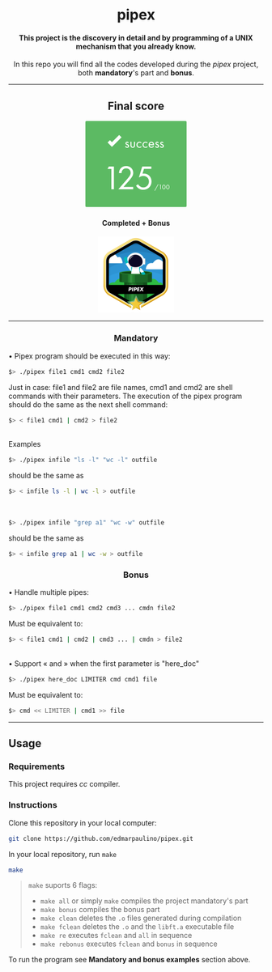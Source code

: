 <h1 align=center>
	<b>pipex</b>
</h1>

<h4 align=center>
	This project is the discovery in detail and by programming of a UNIX
mechanism that you already know.
</h4>

<p align=center>
	In this repo you will find all the codes developed during the <i>pipex</i> project, both <b>mandatory</b>'s part and <b>bonus</b>.
</p>

---

<div align=center>
<h2>
	Final score
</h2>
<img src=https://github.com/edmarpaulino/42projects_pics/blob/master/score_125.png alt=edpaulin's 42Project Score/>
<h4>Completed + Bonus</h4>
<img src=https://github.com/edmarpaulino/42projects_pics/blob/master/pipexm.png alt=edpaulin's 42Project Badge/>
</div>

---

<h3 align=center>
Mandatory
</h3>

• Pipex program should be executed in this way:
```bash
$> ./pipex file1 cmd1 cmd2 file2
```
Just in case: file1 and file2 are file names, cmd1 and cmd2 are shell commands with
their parameters.
The execution of the pipex program should do the same as the next shell command:
```bash
$> < file1 cmd1 | cmd2 > file2
```
<br>
Examples

```bash
$> ./pipex infile "ls -l" "wc -l" outfile
```
should be the same as 
```bash
$> < infile ls -l | wc -l > outfile
```
<br>

```bash
$> ./pipex infile "grep a1" "wc -w" outfile
```
should be the same as
```bash
$> < infile grep a1 | wc -w > outfile
```

<p align=center>

</p>

<h3 align=center>
Bonus
</h3>

• Handle multiple pipes:

```bash
$> ./pipex file1 cmd1 cmd2 cmd3 ... cmdn file2
```
Must be equivalent to:
```bash
$> < file1 cmd1 | cmd2 | cmd3 ... | cmdn > file2
```
<br>
• Support « and » when the first parameter is "here_doc"

```bash
$> ./pipex here_doc LIMITER cmd cmd1 file
```
Must be equivalent to:
```bash
$> cmd << LIMITER | cmd1 >> file
```

---
<h2>
Usage
</h2>

### Requirements

This project requires *cc* compiler.

### Instructions

Clone this repository in your local computer:

```sh
git clone https://github.com/edmarpaulino/pipex.git
```

In your local repository, run `make`

```sh
make 
```

> `make` suports 6 flags: 
> - `make all` or simply `make` compiles the project mandatory's part
> - `make bonus` compiles the bonus part
> - `make clean` deletes the `.o` files generated during compilation
> - `make fclean` deletes the `.o` and the `libft.a` executable file
> - `make re` executes `fclean` and `all` in sequence
> - `make rebonus` executes `fclean` and `bonus` in sequence

To run the program see **Mandatory and bonus examples** section above.
